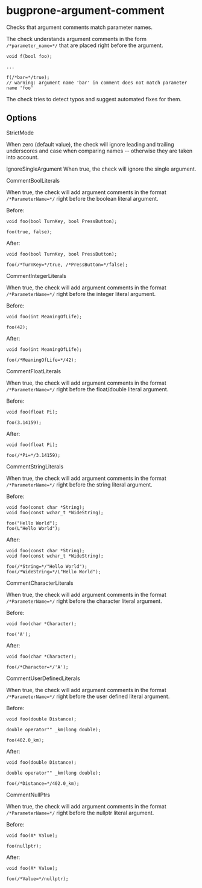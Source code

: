 bugprone-argument-comment
=========================

Checks that argument comments match parameter names.

The check understands argument comments in the form
`/*parameter_name=*/` that are placed right before the argument.

    void f(bool foo);

    ...

    f(/*bar=*/true);
    // warning: argument name 'bar' in comment does not match parameter name 'foo'

The check tries to detect typos and suggest automated fixes for them.

Options
-------

StrictMode

When zero (default value), the check will ignore leading and trailing
underscores and case when comparing names -- otherwise they are taken
into account.

IgnoreSingleArgument When true, the check will ignore the single
argument.

CommentBoolLiterals

When true, the check will add argument comments in the format
`/*ParameterName=*/` right before the boolean literal argument.

Before:

    void foo(bool TurnKey, bool PressButton);

    foo(true, false);

After:

    void foo(bool TurnKey, bool PressButton);

    foo(/*TurnKey=*/true, /*PressButton=*/false);

CommentIntegerLiterals

When true, the check will add argument comments in the format
`/*ParameterName=*/` right before the integer literal argument.

Before:

    void foo(int MeaningOfLife);

    foo(42);

After:

    void foo(int MeaningOfLife);

    foo(/*MeaningOfLife=*/42);

CommentFloatLiterals

When true, the check will add argument comments in the format
`/*ParameterName=*/` right before the float/double literal argument.

Before:

    void foo(float Pi);

    foo(3.14159);

After:

    void foo(float Pi);

    foo(/*Pi=*/3.14159);

CommentStringLiterals

When true, the check will add argument comments in the format
`/*ParameterName=*/` right before the string literal argument.

Before:

    void foo(const char *String);
    void foo(const wchar_t *WideString);

    foo("Hello World");
    foo(L"Hello World");

After:

    void foo(const char *String);
    void foo(const wchar_t *WideString);

    foo(/*String=*/"Hello World");
    foo(/*WideString=*/L"Hello World");

CommentCharacterLiterals

When true, the check will add argument comments in the format
`/*ParameterName=*/` right before the character literal argument.

Before:

    void foo(char *Character);

    foo('A');

After:

    void foo(char *Character);

    foo(/*Character=*/'A');

CommentUserDefinedLiterals

When true, the check will add argument comments in the format
`/*ParameterName=*/` right before the user defined literal argument.

Before:

    void foo(double Distance);

    double operator"" _km(long double);

    foo(402.0_km);

After:

    void foo(double Distance);

    double operator"" _km(long double);

    foo(/*Distance=*/402.0_km);

CommentNullPtrs

When true, the check will add argument comments in the format
`/*ParameterName=*/` right before the nullptr literal argument.

Before:

    void foo(A* Value);

    foo(nullptr);

After:

    void foo(A* Value);

    foo(/*Value=*/nullptr);
